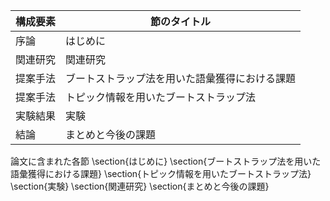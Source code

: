構成要素 | 節のタイトル
 --- | --- 
序論 | はじめに
関連研究 | 関連研究
提案手法 | ブートストラップ法を用いた語彙獲得における課題
提案手法 | トピック情報を用いたブートストラップ法
実験結果 | 実験
結論 | まとめと今後の課題

論文に含まれた各節
\section{はじめに}
\section{ブートストラップ法を用いた語彙獲得における課題}
\section{トピック情報を用いたブートストラップ法}
\section{実験}
\section{関連研究}
\section{まとめと今後の課題}
